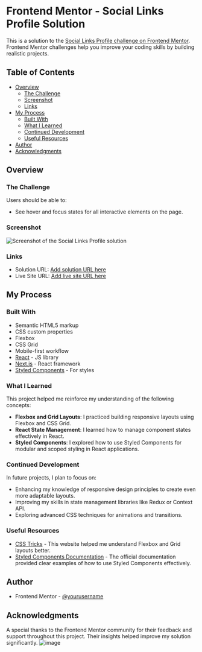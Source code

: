 # Frontend Mentor - Social Links Profile Solution

This is a solution to the [Social Links Profile challenge on Frontend Mentor](https://www.frontendmentor.io/challenges/social-links-profile-UG32l9m6dQ). Frontend Mentor challenges help you improve your coding skills by building realistic projects.

## Table of Contents

- [Overview](#overview)
  - [The Challenge](#the-challenge)
  - [Screenshot](#screenshot)
  - [Links](#links)
- [My Process](#my-process)
  - [Built With](#built-with)
  - [What I Learned](#what-i-learned)
  - [Continued Development](#continued-development)
  - [Useful Resources](#useful-resources)
- [Author](#author)
- [Acknowledgments](#acknowledgments)

## Overview

### The Challenge

Users should be able to:

- See hover and focus states for all interactive elements on the page.

### Screenshot

![Screenshot of the Social Links Profile solution](./screenshot.jpg)

### Links

- Solution URL: [Add solution URL here](https://your-solution-url.com)
- Live Site URL: [Add live site URL here](https://your-live-site-url.com)

## My Process

### Built With

- Semantic HTML5 markup
- CSS custom properties
- Flexbox
- CSS Grid
- Mobile-first workflow
- [React](https://reactjs.org/) - JS library
- [Next.js](https://nextjs.org/) - React framework
- [Styled Components](https://styled-components.com/) - For styles

### What I Learned

This project helped me reinforce my understanding of the following concepts:

- **Flexbox and Grid Layouts**: I practiced building responsive layouts using Flexbox and CSS Grid.
- **React State Management**: I learned how to manage component states effectively in React.
- **Styled Components**: I explored how to use Styled Components for modular and scoped styling in React applications.

### Continued Development

In future projects, I plan to focus on:

- Enhancing my knowledge of responsive design principles to create even more adaptable layouts.
- Improving my skills in state management libraries like Redux or Context API.
- Exploring advanced CSS techniques for animations and transitions.

### Useful Resources

- [CSS Tricks](https://css-tricks.com) - This website helped me understand Flexbox and Grid layouts better.
- [Styled Components Documentation](https://styled-components.com/docs) - The official documentation provided clear examples of how to use Styled Components effectively.

## Author
- Frontend Mentor - [@yourusername](https://www.frontendmentor.io/profile/Pichikachandu)


## Acknowledgments

A special thanks to the Frontend Mentor community for their feedback and support throughout this project. Their insights helped improve my solution significantly.
![image](https://github.com/user-attachments/assets/07e91c3a-1e47-4211-8b29-e4f6ea2d5823)

